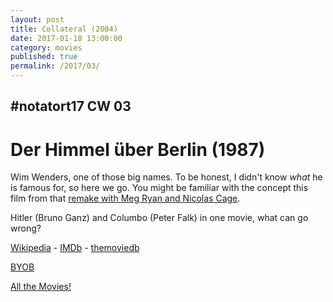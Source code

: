```yaml
---
layout: post
title: Collateral (2004)
date: 2017-01-18 13:00:00
category: movies
published: true
permalink: /2017/03/
---
```



## \#notatort17 CW 03

# Der Himmel über Berlin \(1987\)

Wim Wenders, one of those big names. To be honest, I didn't know *what* he is famous for, so here we go. You might be familiar with the concept this film from that [remake with Meg Ryan and Nicolas Cage](https://goo.gl/h3sVRi). 

Hitler (Bruno Ganz) and Columbo (Peter Falk) in one movie, what can go wrong?

[Wikipedia](https://en.wikipedia.org/wiki/Wings_of_Desire) - [IMDb](http://www.imdb.com/title/tt0093191/) - [themoviedb](https://www.themoviedb.org/movie/144-der-himmel-ber-berlin?language=en)

<a href="http://en.wikipedia.org/wiki/BYOB_(beverage)">BYOB</a>

[All the Movies!](http://notatort.com/allthemovies/)

<!--include jquery & backstretch-->

<script type="text/javascript" src="https://ajax.googleapis.com/ajax/libs/jquery/1.7.2/jquery.min.js"></script>

<script type="text/javascript" src="http://notatort.com/jquery.backstretch.min.js"></script>

<script type="text/javascript">

$(function(){

     $(window).resize(function(){
     
         if($(this).width() >= 767){
         
             $.backstretch("http://notatort.com/bg1703.jpg", {speed: 150});
             
         }
         
      })
      
      .resize();//trigger resize on page load
      
});

</script>